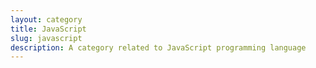```yaml
---
layout: category
title: JavaScript
slug: javascript
description: A category related to JavaScript programming language
---
```

